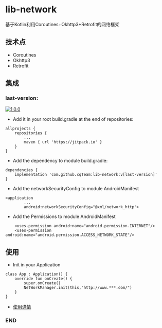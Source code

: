 # lib-network
基于Kotlin利用Coroutines+Okhttp3+Retrofit的网络框架
## 技术点
* Coroutines
* Okhttp3
* Retrofit
## 集成
### last-version:
[![1.0.0](https://jitpack.io/v/cqTeam/lib-network.svg)](https://jitpack.io/#cqTeam/lib-network)
* Add it in your root build.gradle at the end of repositories:
```
allprojects {
    repositories {
    	...
        maven { url 'https://jitpack.io' }
    }
}
```
* Add the dependency to module build.gradle:
```
dependencies {
    implementation 'com.github.cqTeam:lib-network:v[last-version]'
}
```
* Add the networkSecurityConfig to module AndroidManifest
```
<application
        ...
        android:networkSecurityConfig="@xml/network_http">
```
* Add the Permissions to module AndroidManifest

```
    <uses-permission android:name="android.permission.INTERNET"/>
    <uses-permission android:name="android.permission.ACCESS_NETWORK_STATE"/>
```
## 使用
* Init in your Application 

```
class App : Application() {
    override fun onCreate() {
        super.onCreate()
        NetWorkManager.init(this,"http://www.***.com/")
    }
}
```
* [使用详情](https://github.com/cqTeam/lib-network/wiki/%E4%BD%BF%E7%94%A8%E6%8C%87%E5%8D%97)

### END



